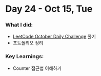 # Day 24 - Oct 15, Tue

### What I did:
- [LeetCode October Daily Challenge](https://leetcode.com/problems/separate-black-and-white-balls?envType=daily-question&envId=2024-10-15) 풀기
- 포트폴리오 정리

### Key Learnings:
- Counter 접근법 이해하기
